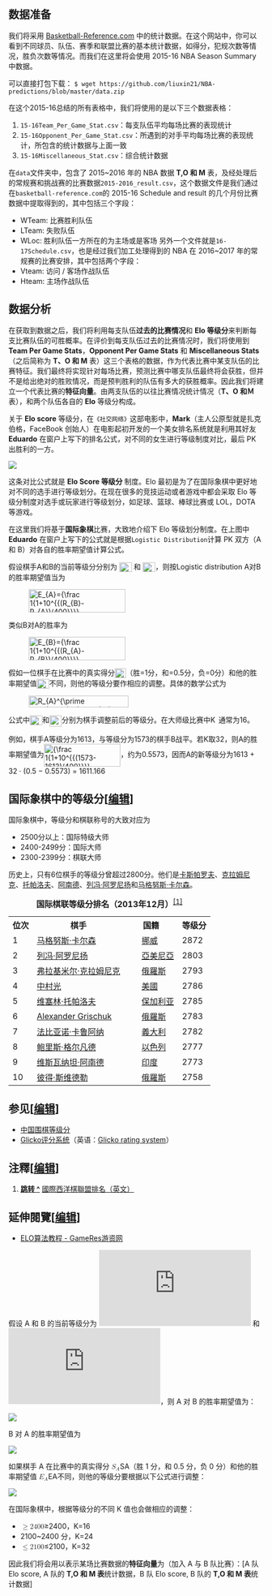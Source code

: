 ## 数据准备

我们将采用 [Basketball-Reference.com](Basketball-Reference.com) 中的统计数据。在这个网站中，你可以看到不同球员、队伍、赛季和联盟比赛的基本统计数据，如得分，犯规次数等情况，胜负次数等情况。而我们在这里将会使用 2015-16 NBA Season Summary 中数据。

可以直接打包下载：
`$ wget https://github.com/liuxin21/NBA-predictions/blob/master/data.zip`

在这个2015-16总结的所有表格中，我们将使用的是以下三个数据表格：

1. `15-16Team_Per_Game_Stat.csv`：每支队伍平均每场比赛的表现统计
2. `15-16Opponent_Per_Game_Stat.csv`：所遇到的对手平均每场比赛的表现统计，所包含的统计数据与上面一致
3. `15-16Miscellaneous_Stat.csv`：综合统计数据


在`data`文件夹中，包含了 2015~2016 年的 NBA 数据 **T,O 和 M** 表，及经处理后的常规赛和挑战赛的比赛数据`2015-2016_result.csv`，这个数据文件是我们通过在`basketball-reference.com`的 2015-16 Schedule and result 的几个月份比赛数据中提取得到的，其中包括三个字段：

*   WTeam: 比赛胜利队伍
*   LTeam: 失败队伍
*   WLoc: 胜利队伍一方所在的为主场或是客场 另外一个文件就是`16-17Schedule.csv`，也是经过我们加工处理得到的 NBA 在 2016~2017 年的常规赛的比赛安排，其中包括两个字段：
*   Vteam: 访问 / 客场作战队伍
*   Hteam: 主场作战队伍


## 数据分析

在获取到数据之后，我们将利用每支队伍**过去的比赛情况**和 **Elo 等级分**来判断每支比赛队伍的可胜概率。在评价到每支队伍过去的比赛情况时，我们将使用到 **Team Per Game Stats**，**Opponent Per Game Stats** 和 **Miscellaneous Stats**（之后简称为 **T、O 和 M** 表）这三个表格的数据，作为代表比赛中某支队伍的比赛特征。我们最终将实现针对每场比赛，预测比赛中哪支队伍最终将会获胜，但并不是给出绝对的胜败情况，而是预判胜利的队伍有多大的获胜概率。因此我们将建立一个代表比赛的**特征向量**。由两支队伍的以往比赛情况统计情况（**T、O 和Ｍ**表），和两个队伍各自的 **Elo** 等级分构成。

关于 **Elo score** 等级分，在`《社交网络》`这部电影中，**Mark**（主人公原型就是扎克伯格，FaceBook 创始人）在电影起初开发的一个美女排名系统就是利用其好友 **Eduardo** 在窗户上写下的排名公式，对不同的女生进行等级制度对比，最后 PK 出胜利的一方。

![](https://github.com/liuxin21/NBA-predictions/blob/master/pic1.png)

这条对比公式就是 **Elo Score 等级分** 制度。Elo 最初是为了在国际象棋中更好地对不同的选手进行等级划分。在现在很多的竞技运动或者游戏中都会采取 Elo 等级分制度对选手或玩家进行等级划分，如足球、篮球、棒球比赛或 LOL，DOTA 等游戏。

在这里我们将基于**国际象棋**比赛，大致地介绍下 Elo 等级划分制度。在上图中 **Eduardo** 在窗户上写下的公式就是根据`Logistic Distribution`计算 PK 双方（A 和 B）对各自的胜率期望值计算公式。

<p>假设棋手A和B的当前等级分分别为
<img src="https://wikimedia.org/api/rest_v1/media/math/render/svg/0b096f1c60d7fdc543f3bc583fe32601f1c2f0cf" class="mwe-math-fallback-image-inline" aria-hidden="true" style="vertical-align: -0.671ex; width:3.244ex; height:2.509ex;" alt="R_{A}">
和
<img src="https://wikimedia.org/api/rest_v1/media/math/render/svg/33d79a4532363bb4ed9602166704c3f98928478f" class="mwe-math-fallback-image-inline" aria-hidden="true" style="vertical-align: -0.671ex; width:3.244ex; height:2.509ex;" alt="R_{B}">，则按Logistic distribution A对B的胜率期望值当为</p>
<dl>
<dd><span class="mwe-math-element"><span class="mwe-math-mathml-inline mwe-math-mathml-a11y" style="display: none;"><math xmlns="http://www.w3.org/1998/Math/MathML" alttext="{\displaystyle E_{A}={\frac {1}{1+10^{(R_{B}-R_{A})/400}}}.}">
  <semantics>
    <mrow class="MJX-TeXAtom-ORD">
      <mstyle displaystyle="true" scriptlevel="0">
        <msub>
          <mi>E</mi>
          <mrow class="MJX-TeXAtom-ORD">
            <mi>A</mi>
          </mrow>
        </msub>
        <mo>=</mo>
        <mrow class="MJX-TeXAtom-ORD">
          <mfrac>
            <mn>1</mn>
            <mrow>
              <mn>1</mn>
              <mo>+</mo>
              <msup>
                <mn>10</mn>
                <mrow class="MJX-TeXAtom-ORD">
                  <mo stretchy="false">(</mo>
                  <msub>
                    <mi>R</mi>
                    <mrow class="MJX-TeXAtom-ORD">
                      <mi>B</mi>
                    </mrow>
                  </msub>
                  <mo>−<!-- − --></mo>
                  <msub>
                    <mi>R</mi>
                    <mrow class="MJX-TeXAtom-ORD">
                      <mi>A</mi>
                    </mrow>
                  </msub>
                  <mo stretchy="false">)</mo>
                  <mrow class="MJX-TeXAtom-ORD">
                    <mo>/</mo>
                  </mrow>
                  <mn>400</mn>
                </mrow>
              </msup>
            </mrow>
          </mfrac>
        </mrow>
        <mo>.</mo>
      </mstyle>
    </mrow>
    <annotation encoding="application/x-tex">{\displaystyle E_{A}={\frac {1}{1+10^{(R_{B}-R_{A})/400}}}.}</annotation>
  </semantics>
</math></span><img src="https://wikimedia.org/api/rest_v1/media/math/render/svg/51346e1c65f857c0025647173ae48ddac904adcb" class="mwe-math-fallback-image-inline" aria-hidden="true" style="vertical-align: -2.671ex; width:25.004ex; height:6.009ex;" alt="E_{A}={\frac  1{1+10^{{(R_{B}-R_{A})/400}}}}."></span></dd>
</dl>
<p>类似B对A的胜率为</p>
<dl>
<dd><span class="mwe-math-element"><span class="mwe-math-mathml-inline mwe-math-mathml-a11y" style="display: none;"><math xmlns="http://www.w3.org/1998/Math/MathML" alttext="{\displaystyle E_{B}={\frac {1}{1+10^{(R_{A}-R_{B})/400}}}.}">
  <semantics>
    <mrow class="MJX-TeXAtom-ORD">
      <mstyle displaystyle="true" scriptlevel="0">
        <msub>
          <mi>E</mi>
          <mrow class="MJX-TeXAtom-ORD">
            <mi>B</mi>
          </mrow>
        </msub>
        <mo>=</mo>
        <mrow class="MJX-TeXAtom-ORD">
          <mfrac>
            <mn>1</mn>
            <mrow>
              <mn>1</mn>
              <mo>+</mo>
              <msup>
                <mn>10</mn>
                <mrow class="MJX-TeXAtom-ORD">
                  <mo stretchy="false">(</mo>
                  <msub>
                    <mi>R</mi>
                    <mrow class="MJX-TeXAtom-ORD">
                      <mi>A</mi>
                    </mrow>
                  </msub>
                  <mo>−<!-- − --></mo>
                  <msub>
                    <mi>R</mi>
                    <mrow class="MJX-TeXAtom-ORD">
                      <mi>B</mi>
                    </mrow>
                  </msub>
                  <mo stretchy="false">)</mo>
                  <mrow class="MJX-TeXAtom-ORD">
                    <mo>/</mo>
                  </mrow>
                  <mn>400</mn>
                </mrow>
              </msup>
            </mrow>
          </mfrac>
        </mrow>
        <mo>.</mo>
      </mstyle>
    </mrow>
    <annotation encoding="application/x-tex">{\displaystyle E_{B}={\frac {1}{1+10^{(R_{A}-R_{B})/400}}}.}</annotation>
  </semantics>
</math></span><img src="https://wikimedia.org/api/rest_v1/media/math/render/svg/4b340e7d15e61ee7d90f428dcf7f4b3c049d89ff" class="mwe-math-fallback-image-inline" aria-hidden="true" style="vertical-align: -2.671ex; width:25.019ex; height:6.009ex;" alt="E_{B}={\frac  1{1+10^{{(R_{A}-R_{B})/400}}}}."></span></dd>
</dl>
<p>假如一位棋手在比赛中的真实得分<span class="mwe-math-element"><span class="mwe-math-mathml-inline mwe-math-mathml-a11y" style="display: none;"><math xmlns="http://www.w3.org/1998/Math/MathML" alttext="{\displaystyle S_{A}}">
  <semantics>
    <mrow class="MJX-TeXAtom-ORD">
      <mstyle displaystyle="true" scriptlevel="0">
        <msub>
          <mi>S</mi>
          <mrow class="MJX-TeXAtom-ORD">
            <mi>A</mi>
          </mrow>
        </msub>
      </mstyle>
    </mrow>
    <annotation encoding="application/x-tex">{\displaystyle S_{A}}</annotation>
  </semantics>
</math></span><img src="https://wikimedia.org/api/rest_v1/media/math/render/svg/f581ca4fd5bc6d22270c6050703cf23e5b840435" class="mwe-math-fallback-image-inline" aria-hidden="true" style="vertical-align: -0.671ex; width:2.89ex; height:2.509ex;" alt="S_{A}"></span>（胜=1分，和=0.5分，负=0分）和他的胜率期望值<span class="mwe-math-element"><span class="mwe-math-mathml-inline mwe-math-mathml-a11y" style="display: none;"><math xmlns="http://www.w3.org/1998/Math/MathML" alttext="{\displaystyle E_{A}}">
  <semantics>
    <mrow class="MJX-TeXAtom-ORD">
      <mstyle displaystyle="true" scriptlevel="0">
        <msub>
          <mi>E</mi>
          <mrow class="MJX-TeXAtom-ORD">
            <mi>A</mi>
          </mrow>
        </msub>
      </mstyle>
    </mrow>
    <annotation encoding="application/x-tex">{\displaystyle E_{A}}</annotation>
  </semantics>
</math></span><img src="https://wikimedia.org/api/rest_v1/media/math/render/svg/6d368f77b6dfe496467559869a421efed0881bcd" class="mwe-math-fallback-image-inline" aria-hidden="true" style="vertical-align: -0.671ex; width:3.18ex; height:2.509ex;" alt="E_{A}"></span>不同，则他的等级分要作相应的调整。具体的数学公式为</p>
<dl>
<dd><span class="mwe-math-element"><span class="mwe-math-mathml-inline mwe-math-mathml-a11y" style="display: none;"><math xmlns="http://www.w3.org/1998/Math/MathML" alttext="{\displaystyle R_{A}^{\prime }=R_{A}+K(S_{A}-E_{A}).}">
  <semantics>
    <mrow class="MJX-TeXAtom-ORD">
      <mstyle displaystyle="true" scriptlevel="0">
        <msubsup>
          <mi>R</mi>
          <mrow class="MJX-TeXAtom-ORD">
            <mi>A</mi>
          </mrow>
          <mrow class="MJX-TeXAtom-ORD">
            <mi class="MJX-variant" mathvariant="normal">′<!-- ′ --></mi>
          </mrow>
        </msubsup>
        <mo>=</mo>
        <msub>
          <mi>R</mi>
          <mrow class="MJX-TeXAtom-ORD">
            <mi>A</mi>
          </mrow>
        </msub>
        <mo>+</mo>
        <mi>K</mi>
        <mo stretchy="false">(</mo>
        <msub>
          <mi>S</mi>
          <mrow class="MJX-TeXAtom-ORD">
            <mi>A</mi>
          </mrow>
        </msub>
        <mo>−<!-- − --></mo>
        <msub>
          <mi>E</mi>
          <mrow class="MJX-TeXAtom-ORD">
            <mi>A</mi>
          </mrow>
        </msub>
        <mo stretchy="false">)</mo>
        <mo>.</mo>
      </mstyle>
    </mrow>
    <annotation encoding="application/x-tex">{\displaystyle R_{A}^{\prime }=R_{A}+K(S_{A}-E_{A}).}</annotation>
  </semantics>
</math></span><img src="https://wikimedia.org/api/rest_v1/media/math/render/svg/09a11111b433582eccbb22c740486264549d1129" class="mwe-math-fallback-image-inline" aria-hidden="true" style="vertical-align: -1.005ex; width:25.829ex; height:3.009ex;" alt="R_{A}^{\prime }=R_{A}+K(S_{A}-E_{A})."></span></dd>
</dl>
<p>公式中<span class="mwe-math-element"><span class="mwe-math-mathml-inline mwe-math-mathml-a11y" style="display: none;"><math xmlns="http://www.w3.org/1998/Math/MathML" alttext="{\displaystyle R_{A}}">
  <semantics>
    <mrow class="MJX-TeXAtom-ORD">
      <mstyle displaystyle="true" scriptlevel="0">
        <msub>
          <mi>R</mi>
          <mrow class="MJX-TeXAtom-ORD">
            <mi>A</mi>
          </mrow>
        </msub>
      </mstyle>
    </mrow>
    <annotation encoding="application/x-tex">{\displaystyle R_{A}}</annotation>
  </semantics>
</math></span><img src="https://wikimedia.org/api/rest_v1/media/math/render/svg/0b096f1c60d7fdc543f3bc583fe32601f1c2f0cf" class="mwe-math-fallback-image-inline" aria-hidden="true" style="vertical-align: -0.671ex; width:3.229ex; height:2.509ex;" alt="R_{A}"></span>和<span class="mwe-math-element"><span class="mwe-math-mathml-inline mwe-math-mathml-a11y" style="display: none;"><math xmlns="http://www.w3.org/1998/Math/MathML" alttext="{\displaystyle R_{A}^{\prime }}">
  <semantics>
    <mrow class="MJX-TeXAtom-ORD">
      <mstyle displaystyle="true" scriptlevel="0">
        <msubsup>
          <mi>R</mi>
          <mrow class="MJX-TeXAtom-ORD">
            <mi>A</mi>
          </mrow>
          <mrow class="MJX-TeXAtom-ORD">
            <mi class="MJX-variant" mathvariant="normal">′<!-- ′ --></mi>
          </mrow>
        </msubsup>
      </mstyle>
    </mrow>
    <annotation encoding="application/x-tex">{\displaystyle R_{A}^{\prime }}</annotation>
  </semantics>
</math></span><img src="https://wikimedia.org/api/rest_v1/media/math/render/svg/99935e6c376a3ed76329a18facaa07221d685208" class="mwe-math-fallback-image-inline" aria-hidden="true" style="vertical-align: -1.005ex; width:3.229ex; height:2.843ex;" alt="R_{A}^{\prime }"></span>分别为棋手调整前后的等级分。在大师级比赛中<span class="mwe-math-element"><span class="mwe-math-mathml-inline mwe-math-mathml-a11y" style="display: none;"><math xmlns="http://www.w3.org/1998/Math/MathML" alttext="{\displaystyle K}">
  <semantics>
    <mrow class="MJX-TeXAtom-ORD">
      <mstyle displaystyle="true" scriptlevel="0">
        <mi>K</mi>
      </mstyle>
    </mrow>
    <annotation encoding="application/x-tex">{\displaystyle K}</annotation>
  </semantics>
</math></span><img src="https://wikimedia.org/api/rest_v1/media/math/render/svg/2b76fce82a62ed5461908f0dc8f037de4e3686b0" class="mwe-math-fallback-image-inline" aria-hidden="true" style="vertical-align: -0.338ex; width:2.066ex; height:2.176ex;" alt="K"></span>通常为16。</p>
<p>例如，棋手A等级分为1613，与等级分为1573的棋手B战平。若K取32，则A的胜率期望值为<span class="mwe-math-element"><span class="mwe-math-mathml-inline mwe-math-mathml-a11y" style="display: none;"><math xmlns="http://www.w3.org/1998/Math/MathML" alttext="{\displaystyle {\frac {1}{1+10^{(1573-1613)/400}}}}">
  <semantics>
    <mrow class="MJX-TeXAtom-ORD">
      <mstyle displaystyle="true" scriptlevel="0">
        <mrow class="MJX-TeXAtom-ORD">
          <mfrac>
            <mn>1</mn>
            <mrow>
              <mn>1</mn>
              <mo>+</mo>
              <msup>
                <mn>10</mn>
                <mrow class="MJX-TeXAtom-ORD">
                  <mo stretchy="false">(</mo>
                  <mn>1573</mn>
                  <mo>−<!-- − --></mo>
                  <mn>1613</mn>
                  <mo stretchy="false">)</mo>
                  <mrow class="MJX-TeXAtom-ORD">
                    <mo>/</mo>
                  </mrow>
                  <mn>400</mn>
                </mrow>
              </msup>
            </mrow>
          </mfrac>
        </mrow>
      </mstyle>
    </mrow>
    <annotation encoding="application/x-tex">{\displaystyle {\frac {1}{1+10^{(1573-1613)/400}}}}</annotation>
  </semantics>
</math></span><img src="https://wikimedia.org/api/rest_v1/media/math/render/svg/adb225215c4ce787233d8ea15e6fee3d834cb7ca" class="mwe-math-fallback-image-inline" aria-hidden="true" style="vertical-align: -2.671ex; width:19.818ex; height:6.009ex;" alt="{\frac  1{1+10^{{(1573-1613)/400}}}}"></span>，约为0.5573，因而A的新等级分为1613 + 32 · (0.5 − 0.5573) = 1611.166</p>
<h2><span id=".E5.9B.BD.E9.99.85.E8.B1.A1.E6.A3.8B.E4.B8.AD.E7.9A.84.E7.AD.89.E7.BA.A7.E5.88.86"></span><span class="mw-headline" id="国际象棋中的等级分">国际象棋中的等级分</span><span class="mw-editsection"><span class="mw-editsection-bracket">[</span><a href="/w/index.php?title=%E7%AD%89%E7%BA%A7%E5%88%86&amp;action=edit&amp;section=3" title="编辑小节：国际象棋中的等级分">编辑</a><span class="mw-editsection-bracket">]</span></span></h2>
<p>国际象棋中，等级分和棋联称号的大致对应为</p>
<ul>
<li>2500分以上：国际特级大师</li>
<li>2400-2499分：国际大师</li>
<li>2300-2399分：棋联大师</li>
</ul>
<p>历史上，只有6位棋手的等级分曾超过2800分。他们是<a href="/wiki/%E5%8D%A1%E6%96%AF%E5%B8%95%E7%BE%85%E5%A4%AB" class="mw-redirect" title="卡斯帕羅夫">卡斯帕罗夫</a>、<a href="/wiki/%E5%85%8B%E6%8B%89%E5%A7%86%E5%B0%BC%E5%85%8B" class="mw-redirect" title="克拉姆尼克">克拉姆尼克</a>、<a href="/wiki/%E6%89%98%E5%B8%95%E6%B4%9B%E5%A4%AB" class="mw-redirect" title="托帕洛夫">托帕洛夫</a>、<a href="/wiki/%E9%98%BF%E5%8D%97%E5%BE%B7" class="mw-redirect" title="阿南德">阿南德</a>、<a href="/wiki/%E5%88%97%E5%86%AF%C2%B7%E9%98%BF%E7%BD%97%E5%B0%BC%E6%89%AC" title="列冯·阿罗尼扬">列冯·阿罗尼扬</a>和<a href="/wiki/%E9%A6%AC%E6%A0%BC%E5%8A%AA%E6%96%AF%C2%B7%E5%8D%A1%E7%88%BE%E6%A3%AE" title="馬格努斯·卡爾森">马格努斯·卡尔森</a>。</p>
<table class="wikitable">
<caption><b>国际棋联等级分排名（2013年12月）</b><sup id="cite_ref-1" class="reference"><a href="#cite_note-1">[1]</a></sup></caption>
<tbody><tr>
<th>位次</th>
<th>棋手</th>
<th>国籍</th>
<th>等级分</th>
</tr>
<tr>
<td>1</td>
<td><a href="/wiki/%E9%A6%AC%E6%A0%BC%E5%8A%AA%E6%96%AF%C2%B7%E5%8D%A1%E7%88%BE%E6%A3%AE" title="馬格努斯·卡爾森">马格努斯·卡尔森</a></td>
<td><span class="flagicon"><img alt="" src="//upload.wikimedia.org/wikipedia/commons/thumb/d/d9/Flag_of_Norway.svg/22px-Flag_of_Norway.svg.png" width="22" height="16" class="thumbborder" srcset="//upload.wikimedia.org/wikipedia/commons/thumb/d/d9/Flag_of_Norway.svg/33px-Flag_of_Norway.svg.png 1.5x, //upload.wikimedia.org/wikipedia/commons/thumb/d/d9/Flag_of_Norway.svg/44px-Flag_of_Norway.svg.png 2x" data-file-width="1100" data-file-height="800">&nbsp;</span><a href="/wiki/%E6%8C%AA%E5%A8%81" title="挪威">挪威</a></td>
<td>2872</td>
</tr>
<tr>
<td>2</td>
<td><a href="/wiki/%E5%88%97%E5%86%AF%C2%B7%E9%98%BF%E7%BD%97%E5%B0%BC%E6%89%AC" title="列冯·阿罗尼扬">列冯·阿罗尼扬</a></td>
<td><span class="flagicon"><img alt="" src="//upload.wikimedia.org/wikipedia/commons/thumb/2/2f/Flag_of_Armenia.svg/22px-Flag_of_Armenia.svg.png" width="22" height="11" class="thumbborder" srcset="//upload.wikimedia.org/wikipedia/commons/thumb/2/2f/Flag_of_Armenia.svg/33px-Flag_of_Armenia.svg.png 1.5x, //upload.wikimedia.org/wikipedia/commons/thumb/2/2f/Flag_of_Armenia.svg/44px-Flag_of_Armenia.svg.png 2x" data-file-width="1200" data-file-height="600">&nbsp;</span><a href="/wiki/%E4%BA%9E%E7%BE%8E%E5%B0%BC%E4%BA%9E" title="亞美尼亞">亞美尼亞</a></td>
<td>2803</td>
</tr>
<tr>
<td>3</td>
<td><a href="/wiki/%E5%BC%97%E6%8B%89%E5%9F%BA%E7%B1%B3%E5%B0%94%C2%B7%E9%B2%8D%E9%87%8C%E7%B4%A2%E7%BB%B4%E5%A5%87%C2%B7%E5%85%8B%E6%8B%89%E5%A7%86%E5%B0%BC%E5%85%8B" title="弗拉基米尔·鲍里索维奇·克拉姆尼克">弗拉基米尔·克拉姆尼克</a></td>
<td><span class="flagicon"><img alt="" src="//upload.wikimedia.org/wikipedia/commons/thumb/f/f3/Flag_of_Russia.svg/22px-Flag_of_Russia.svg.png" width="22" height="15" class="thumbborder" srcset="//upload.wikimedia.org/wikipedia/commons/thumb/f/f3/Flag_of_Russia.svg/33px-Flag_of_Russia.svg.png 1.5x, //upload.wikimedia.org/wikipedia/commons/thumb/f/f3/Flag_of_Russia.svg/44px-Flag_of_Russia.svg.png 2x" data-file-width="900" data-file-height="600">&nbsp;</span><a href="/wiki/%E4%BF%84%E7%BE%85%E6%96%AF" class="mw-redirect" title="俄羅斯">俄羅斯</a></td>
<td>2793</td>
</tr>
<tr>
<td>4</td>
<td><a href="/wiki/%E4%B8%AD%E6%9D%91%E5%85%89_(%E6%A3%8B%E6%89%8B)" title="中村光 (棋手)">中村光</a></td>
<td><span class="flagicon"><img alt="" src="//upload.wikimedia.org/wikipedia/commons/thumb/a/a4/Flag_of_the_United_States.svg/22px-Flag_of_the_United_States.svg.png" width="22" height="12" class="thumbborder" srcset="//upload.wikimedia.org/wikipedia/commons/thumb/a/a4/Flag_of_the_United_States.svg/33px-Flag_of_the_United_States.svg.png 1.5x, //upload.wikimedia.org/wikipedia/commons/thumb/a/a4/Flag_of_the_United_States.svg/44px-Flag_of_the_United_States.svg.png 2x" data-file-width="1235" data-file-height="650">&nbsp;</span><a href="/wiki/%E7%BE%8E%E5%9C%8B" class="mw-redirect" title="美國">美國</a></td>
<td>2786</td>
</tr>
<tr>
<td>5</td>
<td><a href="/wiki/%E7%BB%B4%E5%A1%9E%E6%9E%97%C2%B7%E6%89%98%E5%B8%95%E6%B4%9B%E5%A4%AB" title="维塞林·托帕洛夫">维塞林·托帕洛夫</a></td>
<td><span class="flagicon"><img alt="" src="//upload.wikimedia.org/wikipedia/commons/thumb/9/9a/Flag_of_Bulgaria.svg/22px-Flag_of_Bulgaria.svg.png" width="22" height="13" class="thumbborder" srcset="//upload.wikimedia.org/wikipedia/commons/thumb/9/9a/Flag_of_Bulgaria.svg/33px-Flag_of_Bulgaria.svg.png 1.5x, //upload.wikimedia.org/wikipedia/commons/thumb/9/9a/Flag_of_Bulgaria.svg/44px-Flag_of_Bulgaria.svg.png 2x" data-file-width="1000" data-file-height="600">&nbsp;</span><a href="/wiki/%E4%BF%9D%E5%8A%A0%E5%88%A9%E4%BA%9A" title="保加利亚">保加利亚</a></td>
<td>2785</td>
</tr>
<tr>
<td>6</td>
<td><a href="/wiki/Alexander_Grischuk" class="mw-redirect" title="Alexander Grischuk">Alexander Grischuk</a></td>
<td><span class="flagicon"><img alt="" src="//upload.wikimedia.org/wikipedia/commons/thumb/f/f3/Flag_of_Russia.svg/22px-Flag_of_Russia.svg.png" width="22" height="15" class="thumbborder" srcset="//upload.wikimedia.org/wikipedia/commons/thumb/f/f3/Flag_of_Russia.svg/33px-Flag_of_Russia.svg.png 1.5x, //upload.wikimedia.org/wikipedia/commons/thumb/f/f3/Flag_of_Russia.svg/44px-Flag_of_Russia.svg.png 2x" data-file-width="900" data-file-height="600">&nbsp;</span><a href="/wiki/%E4%BF%84%E7%BE%85%E6%96%AF" class="mw-redirect" title="俄羅斯">俄羅斯</a></td>
<td>2783</td>
</tr>
<tr>
<td>7</td>
<td><a href="/wiki/%E6%B3%95%E6%AF%94%E4%BA%9A%E8%AF%BA%C2%B7%E5%8D%A1%E9%B2%81%E9%98%BF%E7%BA%B3" title="法比亚诺·卡鲁阿纳">法比亚诺·卡鲁阿纳</a></td>
<td><span class="flagicon"><img alt="" src="//upload.wikimedia.org/wikipedia/commons/thumb/0/03/Flag_of_Italy.svg/22px-Flag_of_Italy.svg.png" width="22" height="15" class="thumbborder" srcset="//upload.wikimedia.org/wikipedia/commons/thumb/0/03/Flag_of_Italy.svg/33px-Flag_of_Italy.svg.png 1.5x, //upload.wikimedia.org/wikipedia/commons/thumb/0/03/Flag_of_Italy.svg/44px-Flag_of_Italy.svg.png 2x" data-file-width="1500" data-file-height="1000">&nbsp;</span><a href="/wiki/%E7%BE%A9%E5%A4%A7%E5%88%A9" class="mw-redirect" title="義大利">義大利</a></td>
<td>2782</td>
</tr>
<tr>
<td>8</td>
<td><a href="/wiki/%E9%B2%8D%E9%87%8C%E6%96%AF%C2%B7%E6%A0%BC%E5%B0%94%E5%87%A1%E5%BE%B7" title="鲍里斯·格尔凡德">鲍里斯·格尔凡德</a></td>
<td><span class="flagicon"><img alt="" src="//upload.wikimedia.org/wikipedia/commons/thumb/d/d4/Flag_of_Israel.svg/22px-Flag_of_Israel.svg.png" width="22" height="16" class="thumbborder" srcset="//upload.wikimedia.org/wikipedia/commons/thumb/d/d4/Flag_of_Israel.svg/33px-Flag_of_Israel.svg.png 1.5x, //upload.wikimedia.org/wikipedia/commons/thumb/d/d4/Flag_of_Israel.svg/44px-Flag_of_Israel.svg.png 2x" data-file-width="660" data-file-height="480">&nbsp;</span><a href="/wiki/%E4%BB%A5%E8%89%B2%E5%88%97" title="以色列">以色列</a></td>
<td>2777</td>
</tr>
<tr>
<td>9</td>
<td><a href="/wiki/%E7%BB%B4%E6%96%AF%E7%93%A6%E7%BA%B3%E5%9D%A6%C2%B7%E9%98%BF%E5%8D%97%E5%BE%B7" title="维斯瓦纳坦·阿南德">维斯瓦纳坦·阿南德</a></td>
<td><span class="flagicon"><img alt="" src="//upload.wikimedia.org/wikipedia/commons/thumb/4/41/Flag_of_India.svg/22px-Flag_of_India.svg.png" width="22" height="15" class="thumbborder" srcset="//upload.wikimedia.org/wikipedia/commons/thumb/4/41/Flag_of_India.svg/33px-Flag_of_India.svg.png 1.5x, //upload.wikimedia.org/wikipedia/commons/thumb/4/41/Flag_of_India.svg/44px-Flag_of_India.svg.png 2x" data-file-width="1350" data-file-height="900">&nbsp;</span><a href="/wiki/%E5%8D%B0%E5%BA%A6" title="印度">印度</a></td>
<td>2773</td>
</tr>
<tr>
<td>10</td>
<td><a href="/wiki/%E5%BD%BC%E5%BE%97%C2%B7%E6%96%AF%E7%BB%B4%E5%BE%B7%E5%8B%92" title="彼得·斯维德勒">彼得·斯维德勒</a></td>
<td><span class="flagicon"><img alt="" src="//upload.wikimedia.org/wikipedia/commons/thumb/f/f3/Flag_of_Russia.svg/22px-Flag_of_Russia.svg.png" width="22" height="15" class="thumbborder" srcset="//upload.wikimedia.org/wikipedia/commons/thumb/f/f3/Flag_of_Russia.svg/33px-Flag_of_Russia.svg.png 1.5x, //upload.wikimedia.org/wikipedia/commons/thumb/f/f3/Flag_of_Russia.svg/44px-Flag_of_Russia.svg.png 2x" data-file-width="900" data-file-height="600">&nbsp;</span><a href="/wiki/%E4%BF%84%E7%BE%85%E6%96%AF" class="mw-redirect" title="俄羅斯">俄羅斯</a></td>
<td>2758</td>
</tr>
</tbody></table>
<h2><span id=".E5.8F.82.E8.A7.81"></span><span class="mw-headline" id="参见">参见</span><span class="mw-editsection"><span class="mw-editsection-bracket">[</span><a href="/w/index.php?title=%E7%AD%89%E7%BA%A7%E5%88%86&amp;action=edit&amp;section=4" title="编辑小节：参见">编辑</a><span class="mw-editsection-bracket">]</span></span></h2>
<ul>
<li><a href="/wiki/%E4%B8%AD%E5%9B%BD%E5%9B%B4%E6%A3%8B%E7%AD%89%E7%BA%A7%E5%88%86" title="中国围棋等级分">中国围棋等级分</a></li>
<li><span class="ilh-all" data-orig-title="Glicko评分系统" data-lang-code="en" data-lang-name="英语" data-foreign-title="Glicko rating system"><span class="ilh-page"><a href="/w/index.php?title=Glicko%E8%AF%84%E5%88%86%E7%B3%BB%E7%BB%9F&amp;action=edit&amp;redlink=1" class="new" original-title="Glicko评分系统（页面不存在）">Glicko评分系统</a></span><span class="noprint ilh-comment">（<span class="ilh-lang">英语</span><span class="ilh-colon">：</span><span class="ilh-link"><a href="https://en.wikipedia.org/wiki/Glicko_rating_system" class="extiw" title="en:Glicko rating system"><span lang="en" dir="auto" xml:lang="en">Glicko rating system</span></a></span>）</span></span></li>
</ul>
<h2><span id=".E6.B3.A8.E9.87.8B"></span><span class="mw-headline" id="注釋">注釋</span><span class="mw-editsection"><span class="mw-editsection-bracket">[</span><a href="/w/index.php?title=%E7%AD%89%E7%BA%A7%E5%88%86&amp;action=edit&amp;section=5" title="编辑小节：注釋">编辑</a><span class="mw-editsection-bracket">]</span></span></h2>
<ol class="references">
<li id="cite_note-1"><span class="mw-cite-backlink"><b><a href="#cite_ref-1"><span class="cite-accessibility-label">跳转 </span>^</a></b></span> <span class="reference-text"><a rel="nofollow" class="external text" href="http://ratings.fide.com/topstat.phtml">國際西洋棋聯盟排名（英文）</a></span></li>
</ol>
<h2><span id=".E5.BB.B6.E4.BC.B8.E9.96.B1.E8.A6.BD"></span><span class="mw-headline" id="延伸閱覽">延伸閱覽</span><span class="mw-editsection"><span class="mw-editsection-bracket">[</span><a href="/w/index.php?title=%E7%AD%89%E7%BA%A7%E5%88%86&amp;action=edit&amp;section=6" title="编辑小节：延伸閱覽">编辑</a><span class="mw-editsection-bracket">]</span></span></h2>
<ul>
<li><a rel="nofollow" class="external text" href="http://www.gameres.com/thread_228018_1_1.html">ELO算法教程 - GameRes游资网</a></li>
</ul>




假设 A 和 B 的当前等级分为 ![](http://latex.codecogs.com/gif.latex?R_A) 和 ![](http://latex.codecogs.com/gif.latex?R_B)，则 A 对 B 的胜率期望值为：

![](https://dn-anything-about-doc.qbox.me/document-uid291340labid2647timestamp1490108812711.png)

B 对 A 的胜率期望值为

![](https://dn-anything-about-doc.qbox.me/document-uid291340labid2647timestamp1490108823190.png)

如果棋手 A 在比赛中的真实得分 <math><semantics><mrow><msub><mi>S</mi><mi>A</mi></msub></mrow><annotation encoding="application/x-tex">S_A</annotation></semantics></math>S​A​​（胜 1 分，和 0.5 分，负 0 分）和他的胜率期望值 <math><semantics><mrow><msub><mi>E</mi><mi>A</mi></msub></mrow><annotation encoding="application/x-tex">E_A</annotation></semantics></math>E​A​​不同，则他的等级分要根据以下公式进行调整：

![](https://dn-anything-about-doc.qbox.me/document-uid291340labid2647timestamp1490108835437.png)

在国际象棋中，根据等级分的不同 K 值也会做相应的调整：

*   <math><semantics><mrow><mo>≥</mo><mn>2</mn><mn>4</mn><mn>0</mn><mn>0</mn></mrow><annotation encoding="application/x-tex">\ge2400</annotation></semantics></math>≥2400，K=16
*   2100~2400 分，K=24
*   <math><semantics><mrow><mo>≤</mo><mn>2</mn><mn>1</mn><mn>0</mn><mn>0</mn></mrow><annotation encoding="application/x-tex">\le2100</annotation></semantics></math>≤2100，K=32

因此我们将会用以表示某场比赛数据的**特征向量**为（加入 A 与 B 队比赛）：[A 队 Elo score, A 队的 **T,O 和 M 表**统计数据，B 队 Elo score, B 队的 **T,O 和 M 表**统计数据]
